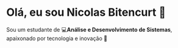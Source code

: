
# Olá, eu sou Nicolas Bitencurt 👋

 Sou um estudante de 💻**Análise e Desenvolvimento de Sistemas**, apaixonado por tecnologia e inovação 🚀

